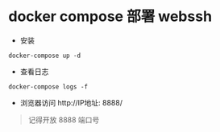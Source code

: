 # docker compose 部署 webssh

- 安装
```
docker-compose up -d
```

- 查看日志
```
docker-compose logs -f
```

- 浏览器访问 http://IP地址: 8888/

> 记得开放 8888 端口号
